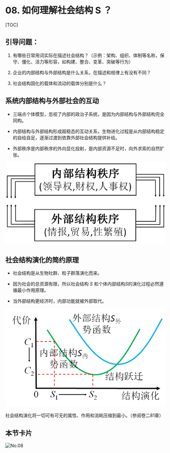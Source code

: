 # 08. 如何理解社会结构 S ？

[TOC]

## 引导问题：

1. 有哪些日常用词实际在描述社会结构？（示例：架构、组织、体制等名称，保守、僵化、活力等形容，如构建、整合、变革、突破等行为）

2. 企业的内部结构与外部结构是什么关系，在描述和规律上有没有不同？

3. 社会结构固化的载体和流动的载体分别是什么？

## 系统内部结构与外部社会的互动

- 三端点个体模型，忽视了内部的政治子系统，是因为内部结构与外部结构完全同构。

- 内部结构与外部结构形成超稳态的互动关系，生物进化过程是从内部结构稳定的自给自足，逐渐过渡到依靠外部社会结构提供补给。

- 外部秩序是内部秩序的外向显化投射，是内部资源不足时，向外求索的自然扩张。

<img src="No.08/image-20200320112336500.png" alt="image-20200320112336500" style="zoom:67%;" />

## 社会结构演化的简约原理

- 社会结构是从生物社群、粒子群落演化而来。

- 因为社会的总资源有限，所以社会结构 *S* 和个体内部结构*S*的演化过程必然遵循最小作用原理。

- 当外部结构更经济时，内部功能就被外部取代。

<img src="No.08/image-20200320112358246.png" alt="image-20200320112358246" style="zoom:80%;" />

社会结构演化将一切可有可无的属性、作用和消耗压缩到最小。（参阅卷二81章）



## 本节卡片

![No.08](No.08.png)